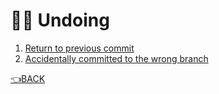 # :man_facepalming: Undoing

1. [Return to previous commit](previous_commit.md)
1. [Accidentally committed to the wrong branch](wrong_branch_commit.md)

[:point_left:BACK](../README.md)